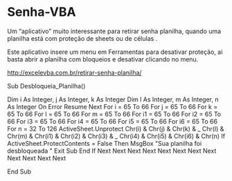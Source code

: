 # Senha-VBA
Um “aplicativo” muito interessante para retirar senha planilha, quando uma planilha está com proteção de sheets ou de células .

Este aplicativo insere um menu em Ferramentas  para desativar proteção, ai basta abrir a planilha com bloqueios e desativar clicando no menu.

http://excelevba.com.br/retirar-senha-planilha/

Sub Desbloqueia_Planilha()
 
Dim i As Integer, j As Integer, k As Integer
Dim l As Integer, m As Integer, n As Integer
On Error Resume Next
For i = 65 To 66
For j = 65 To 66
For k = 65 To 66
For l = 65 To 66
For m = 65 To 66
For i1 = 65 To 66
For i2 = 65 To 66
For i3 = 65 To 66
For i4 = 65 To 66
For i5 = 65 To 66
For i6 = 65 To 66
For n = 32 To 126
ActiveSheet.Unprotect Chr(i) & Chr(j) & Chr(k) & _
Chr(l) & Chr(m) & Chr(i1) & Chr(i2) & Chr(i3) & _
Chr(i4) & Chr(i5) & Chr(i6) & Chr(n)
If ActiveSheet.ProtectContents = False Then
MsgBox "Sua planilha foi desbloqueada "
Exit Sub
End If
Next
Next
Next
Next
Next
Next
Next
Next
Next
Next
Next
Next
 
End Sub
